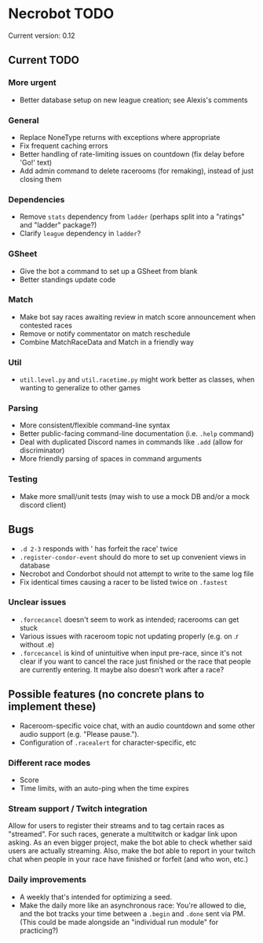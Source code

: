 # Necrobot TODO

Current version: 0.12

## Current TODO

### More urgent
- Better database setup on new league creation; see Alexis's comments

### General
- Replace NoneType returns with exceptions where appropriate
- Fix frequent caching errors
- Better handling of rate-limiting issues on countdown (fix delay before 'Go!' text)
- Add admin command to delete racerooms (for remaking), instead of just closing them

### Dependencies
- Remove `stats` dependency from `ladder` (perhaps split into a "ratings" and "ladder" package?)
- Clarify `league` dependency in `ladder`?

### GSheet
- Give the bot a command to set up a GSheet from blank
- Better standings update code

### Match
- Make bot say races awaiting review in match score announcement when contested races
- Remove or notify commentator on match reschedule
- Combine MatchRaceData and Match in a friendly way

### Util
- `util.level.py` and `util.racetime.py` might work better as classes, when wanting to generalize to other games

### Parsing
- More consistent/flexible command-line syntax
- Better public-facing command-line documentation (i.e. `.help` command)
- Deal with duplicated Discord names in commands like `.add` (allow for discriminator)
- More friendly parsing of spaces in command arguments

### Testing
- Make more small/unit tests (may wish to use a mock DB and/or a mock discord client)

## Bugs
- `.d 2-3` responds with '<player> has forfeit the race' twice
- `.register-condor-event` should do more to set up convenient views in database
- Necrobot and Condorbot should not attempt to write to the same log file
- Fix identical times causing a racer to be listed twice on `.fastest`

### Unclear issues
- `.forcecancel` doesn't seem to work as intended; racerooms can get stuck
- Various issues with raceroom topic not updating properly (e.g. on .r without .e)
- `.forcecancel` is kind of unintuitive when input pre-race, since it's not clear if you want to cancel the race
just finished or the race that people are currently entering. It maybe also doesn't work after a race?

## Possible features (no concrete plans to implement these)

- Raceroom-specific voice chat, with an audio countdown and some other audio support (e.g. "Please pause.").
- Configuration of `.racealert` for character-specific, etc

### Different race modes
- Score
- Time limits, with an auto-ping when the time expires

### Stream support / Twitch integration
Allow for users to register their streams and to tag certain races as "streamed". For such races, generate 
a multitwitch or kadgar link upon asking. As an even bigger project, make the bot able to check whether said 
users are actually streaming. Also, make the bot able to report in your twitch chat when people in your race 
have finished or forfeit (and who won, etc.)

### Daily improvements
- A weekly that's intended for optimizing a seed.
- Make the daily more like an asynchronous race: You're allowed to die, and the bot tracks your time between a
`.begin` and `.done` sent via PM. (This could be made alongside an "individual run module" for practicing?)
